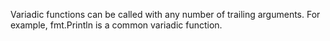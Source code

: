 Variadic functions can be called with any number of trailing arguments. For example, fmt.Println is a common variadic function.
